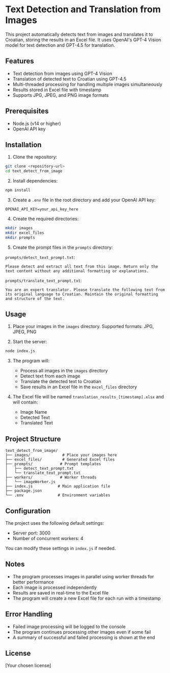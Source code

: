 # Text Detection and Translation from Images

This project automatically detects text from images and translates it to Croatian, storing the results in an Excel file. It uses OpenAI's GPT-4 Vision model for text detection and GPT-4.5 for translation.

## Features

- Text detection from images using GPT-4 Vision
- Translation of detected text to Croatian using GPT-4.5
- Multi-threaded processing for handling multiple images simultaneously
- Results stored in Excel file with timestamp
- Supports JPG, JPEG, and PNG image formats

## Prerequisites

- Node.js (v14 or higher)
- OpenAI API key

## Installation

1. Clone the repository:
```bash
git clone <repository-url>
cd text_detect_from_image
```

2. Install dependencies:
```bash
npm install
```

3. Create a `.env` file in the root directory and add your OpenAI API key:
```
OPENAI_API_KEY=your_api_key_here
```

4. Create the required directories:
```bash
mkdir images
mkdir excel_files
mkdir prompts
```

5. Create the prompt files in the `prompts` directory:

`prompts/detect_text_prompt.txt`:
```
Please detect and extract all text from this image. Return only the text content without any additional formatting or explanations.
```

`prompts/translate_text_prompt.txt`:
```
You are an expert translator. Please translate the following text from its original language to Croatian. Maintain the original formatting and structure of the text.
```

## Usage

1. Place your images in the `images` directory. Supported formats: JPG, JPEG, PNG

2. Start the server:
```bash
node index.js
```

3. The program will:
   - Process all images in the `images` directory
   - Detect text from each image
   - Translate the detected text to Croatian
   - Save results in an Excel file in the `excel_files` directory

4. The Excel file will be named `translation_results_[timestamp].xlsx` and will contain:
   - Image Name
   - Detected Text
   - Translated Text

## Project Structure

```
text_detect_from_image/
├── images/              # Place your images here
├── excel_files/         # Generated Excel files
├── prompts/            # Prompt templates
│   ├── detect_text_prompt.txt
│   └── translate_text_prompt.txt
├── workers/            # Worker threads
│   └── imageWorker.js
├── index.js           # Main application file
├── package.json
└── .env               # Environment variables
```

## Configuration

The project uses the following default settings:
- Server port: 3000
- Number of concurrent workers: 4

You can modify these settings in `index.js` if needed.

## Notes

- The program processes images in parallel using worker threads for better performance
- Each image is processed independently
- Results are saved in real-time to the Excel file
- The program will create a new Excel file for each run with a timestamp

## Error Handling

- Failed image processing will be logged to the console
- The program continues processing other images even if some fail
- A summary of successful and failed processing is shown at the end

## License

[Your chosen license] 